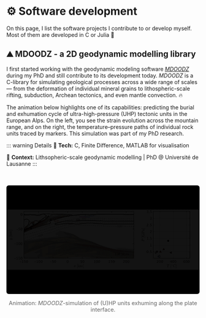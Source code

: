 # :gear: Software development

On this page, I list the software projects I contribute to or develop myself. Most of them are developed in C or Julia :rocket:

## :mountain: MDOODZ - a 2D geodynamic modelling library

I first started working with the geodynamic modeling software [*MDOODZ*](https://github.com/tduretz/MDOODZ7.0 "https://github.com/tduretz/MDOODZ7.0") during my PhD and still contribute to its development today.
*MDOODZ* is a C-library for simulating geological processes across a wide range of scales — from the deformation of individual mineral grains to lithospheric-scale rifting, subduction, Archean tectonics, and even mantle convection. 🔥

The animation below highlights one of its capabilities: predicting the burial and exhumation cycle of ultra-high-pressure (UHP) tectonic units in the European Alps.
On the left, you see the strain evolution across the mountain range, and on the right, the temperature–pressure paths of individual rock units traced by markers.
This simulation was part of my PhD research.

::: warning Details
🔧 **Tech:** C, Finite Difference, MATLAB for visualisation

🏢 **Context:** Lithsopheric-scale geodynamic modelling | PhD @ Université de Lausanne
:::

<figure style="margin: 3rem 0; text-align: center;">
  <img
    src="/projects/software_dev/UHP_exhum_alps.gif"
    alt="(U)HP rock exhumation"
    style="max-width: 100%; height: auto; border-radius: 6px;"
  />
  <figcaption style="margin-top: 0.75rem; font-size: 0.9rem; color: #666;">
    Animation: <em>MDOODZ</em>-simulation of (U)HP units exhuming along the plate interface.
  </figcaption>
</figure>